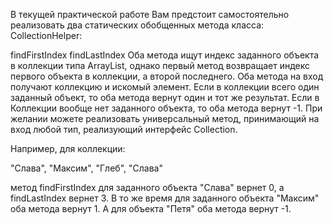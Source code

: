 В текущей практической работе Вам предстоит самостоятельно реализовать два статических обобщенных метода класса: CollectionHelper:

findFirstIndex
findLastIndex
Оба метода ищут индекс заданного объекта в коллекции типа ArrayList, однако первый метод возвращает индекс первого объекта в коллекции, а второй последнего. Оба метода на вход получают коллекцию и искомый элемент. Если в коллекции всего один заданный объект, то оба метода вернут один и тот же результат. Если в Коллекции вообще нет заданного объекта, то оба метода вернут -1. При желании можете реализовать универсальный метод, принимающий на вход любой тип, реализующий интерфейс Collection.

Например, для коллекции:

"Слава", "Максим", "Глеб", "Слава"

метод findFirstIndex для заданного объекта "Слава" вернет 0, а findLastIndex вернет 3. В то же время для заданного объекта "Максим" оба метода вернут 1. А для объекта "Петя" оба метода вернут -1.